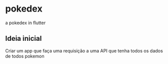 # pokedex

a pokedex in flutter

## Ideia inicial

Criar um app que faça uma requisição a uma API que tenha todos os dados de todos pokemon
